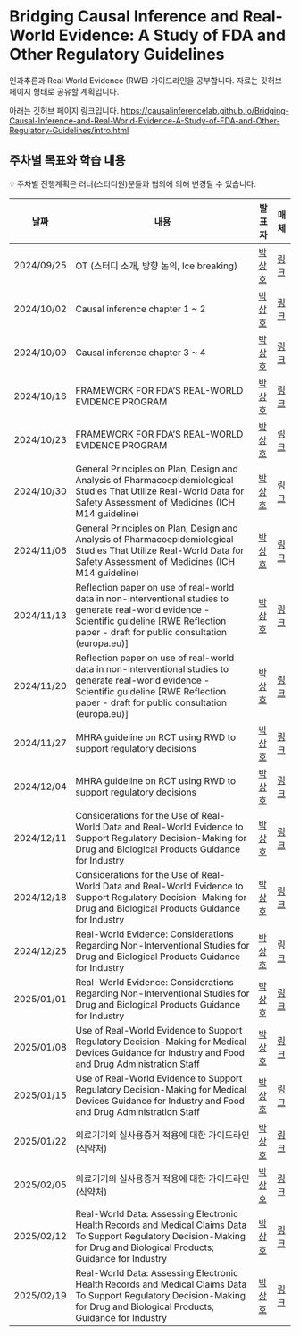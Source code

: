 # Bridging Causal Inference and Real-World Evidence: A Study of FDA and Other Regulatory Guidelines

인과추론과 Real World Evidence (RWE) 가이드라인을 공부합니다. 자료는 깃허브 페이지 형태로 공유할 계획입니다.

아래는 깃허브 페이지 링크입니다.
https://causalinferencelab.github.io/Bridging-Causal-Inference-and-Real-World-Evidence-A-Study-of-FDA-and-Other-Regulatory-Guidelines/intro.html

## 주차별 목표와 학습 내용
💡 주차별 진행계획은 러너(스터디원)분들과 협의에 의해 변경될 수 있습니다.

| 날짜 | 내용 | 발표자 | 매체 | 
| ----- | ----- | -------- | ----- |
| 2024/09/25 | OT (스터디 소개, 방향 논의, Ice breaking) | [박상호]() | [링크]() | 
| 2024/10/02 | Causal inference chapter 1 ~ 2  | [박상호]() | [링크](https://causalinferencelab.github.io/Causal-Inference-with-Python/landing-page.html) | 
| 2024/10/09 | Causal inference chapter 3 ~ 4  | [박상호]() | [링크](https://causalinferencelab.github.io/Causal-Inference-with-Python/landing-page.html) | 
| 2024/10/16 | FRAMEWORK FOR FDA’S REAL-WORLD EVIDENCE PROGRAM | [박상호]() | [링크](https://www.fda.gov/media/120060/download?attachment) | 
| 2024/10/23 | FRAMEWORK FOR FDA’S REAL-WORLD EVIDENCE PROGRAM | [박상호]() | [링크](https://www.fda.gov/media/120060/download?attachment) | 
| 2024/10/30 | General Principles on Plan, Design and Analysis of Pharmacoepidemiological Studies That Utilize Real-World Data for Safety Assessment of Medicines (ICH M14 guideline) | [박상호]() | [링크](https://database.ich.org/sites/default/files/ICH_M14_Step3_DraftGuideline_2024_0521.pdf) | 
| 2024/11/06 | General Principles on Plan, Design and Analysis of Pharmacoepidemiological Studies That Utilize Real-World Data for Safety Assessment of Medicines (ICH M14 guideline) | [박상호]() | [링크](https://database.ich.org/sites/default/files/ICH_M14_Step3_DraftGuideline_2024_0521.pdf) | 
| 2024/11/13 | Reflection paper on use of real-world data in non-interventional studies to generate real-world evidence - Scientific guideline [RWE Reflection paper - draft for public consultation (europa.eu)] | [박상호]() | [링크](https://www.ema.europa.eu/en/documents/scientific-guideline/reflection-paper-use-real-world-data-non-interventional-studies-generate-real-world-evidence_en.pdf) | 
| 2024/11/20 | Reflection paper on use of real-world data in non-interventional studies to generate real-world evidence - Scientific guideline [RWE Reflection paper - draft for public consultation (europa.eu)] | [박상호]() | [링크](https://www.ema.europa.eu/en/documents/scientific-guideline/reflection-paper-use-real-world-data-non-interventional-studies-generate-real-world-evidence_en.pdf) | 
| 2024/11/27 | MHRA guideline on RCT using RWD to support regulatory decisions | [박상호]() | [링크](https://www.gov.uk/government/publications/mhra-guidance-on-the-use-of-real-world-data-in-clinical-studies-to-support-regulatory-decisions/mhra-guideline-on-randomised-controlled-trials-using-real-world-data-to-support-regulatory-decisions) | 
| 2024/12/04 | MHRA guideline on RCT using RWD to support regulatory decisions | [박상호]() | [링크](https://www.gov.uk/government/publications/mhra-guidance-on-the-use-of-real-world-data-in-clinical-studies-to-support-regulatory-decisions/mhra-guideline-on-randomised-controlled-trials-using-real-world-data-to-support-regulatory-decisions) | 
| 2024/12/11 | Considerations for the Use of Real-World Data and Real-World Evidence to Support Regulatory Decision-Making for Drug and Biological Products Guidance for Industry | [박상호]() | [링크](https://www.fda.gov/media/171667/download) | 
| 2024/12/18 | Considerations for the Use of Real-World Data and Real-World Evidence to Support Regulatory Decision-Making for Drug and Biological Products Guidance for Industry | [박상호]() | [링크](https://www.fda.gov/media/171667/download) | 
| 2024/12/25 | Real-World Evidence: Considerations Regarding Non-Interventional Studies for Drug and Biological Products Guidance for Industry | [박상호]() | [링크](https://www.fda.gov/media/177128/download) | 
| 2025/01/01 | Real-World Evidence: Considerations Regarding Non-Interventional Studies for Drug and Biological Products Guidance for Industry | [박상호]() | [링크](https://www.fda.gov/media/177128/download) | 
| 2025/01/08 | Use of Real-World Evidence to Support Regulatory Decision-Making for Medical Devices Guidance for Industry and Food and Drug Administration Staff | [박상호]() | [링크](https://www.fda.gov/media/99447/download) | 
| 2025/01/15 | Use of Real-World Evidence to Support Regulatory Decision-Making for Medical Devices Guidance for Industry and Food and Drug Administration Staff | [박상호]() | [링크](https://www.fda.gov/media/99447/download) | 
| 2025/01/22 | 의료기기의 실사용증거 적용에 대한 가이드라인 (식약처) | [박상호]() | [링크](https://www.mfds.go.kr/brd/m_1060/view.do?seq=14328)| 
| 2025/02/05 | 의료기기의 실사용증거 적용에 대한 가이드라인 (식약처) | [박상호]() | [링크](https://www.mfds.go.kr/brd/m_1060/view.do?seq=14328)| 
| 2025/02/12 | Real-World Data: Assessing Electronic Health Records and Medical Claims Data To Support Regulatory Decision-Making for Drug and Biological Products; Guidance for Industry | [박상호]() | [링크](https://www.fda.gov/media/152503/download) | 
| 2025/02/19 | Real-World Data: Assessing Electronic Health Records and Medical Claims Data To Support Regulatory Decision-Making for Drug and Biological Products; Guidance for Industry | [박상호]() | [링크](https://www.fda.gov/media/152503/download) | 
